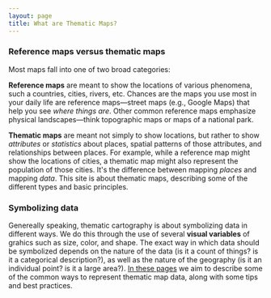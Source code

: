 ```yaml
---
layout: page
title: What are Thematic Maps?
---
```


### Reference maps versus thematic maps

Most maps fall into one of two broad categories:

**Reference maps** are meant to show the locations of various phenomena, such a countries, cities, rivers, etc. Chances are the maps you use most in your daily life are reference maps—street maps (e.g., Google Maps) that help you see _where things are_. Other common reference maps emphasize physical landscapes—think topographic maps or maps of a national park.

**Thematic maps** are meant not simply to show locations, but rather to show _attributes_ or _statistics_ about places, spatial patterns of those attributes, and relationships between places. For example, while a reference map might show the locations of cities, a thematic map might also represent the population of those cities. It's the difference between mapping _places_ and mapping _data_. This site is about thematic maps, describing some of the different types and basic principles.

### Symbolizing data

Genereally speaking, thematic cartography is about symbolizing data in different ways. We do this through the use of several **visual variables** of grahics such as size, color, and shape. The exact way in which data should be symbolized depends on the nature of the data (is it a count of things? is it a categorical description?), as well as the nature of the geography (is it an individual point? is it a large area?). [In these pages](../) we aim to describe some of the common ways to represent thematic map data, along with some tips and best practices.